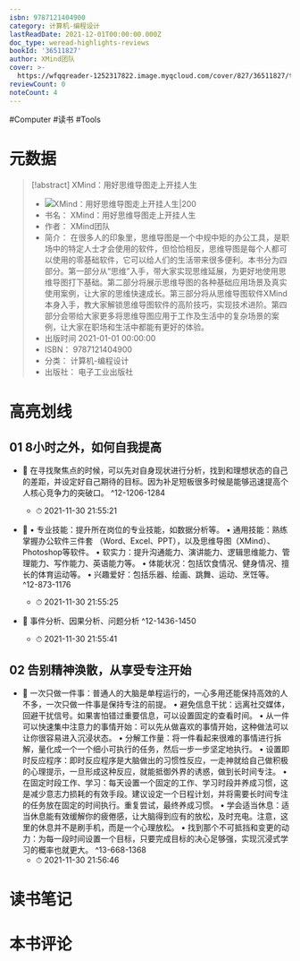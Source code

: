 ```yaml
---
isbn: 9787121404900
category: 计算机-编程设计
lastReadDate: 2021-12-01T00:00:00.000Z
doc_type: weread-highlights-reviews
bookId: '36511827'
author: XMind团队
cover: >-
  https://wfqqreader-1252317822.image.myqcloud.com/cover/827/36511827/t7_36511827.jpg
reviewCount: 0
noteCount: 4
---
```

#Computer  #读书 #Tools
# 元数据
> [!abstract] XMind：用好思维导图走上开挂人生
> - ![ XMind：用好思维导图走上开挂人生|200](https://wfqqreader-1252317822.image.myqcloud.com/cover/827/36511827/t7_36511827.jpg)
> - 书名： XMind：用好思维导图走上开挂人生
> - 作者： XMind团队
> - 简介： 在很多人的印象里，思维导图是一个中规中矩的办公工具，是职场中的特定人士才会使用的软件，但恰恰相反，思维导图是每个人都可以使用的零基础软件，它可以给人们的生活带来很多便利。本书分为四部分。第一部分从“思维”入手，带大家实现思维延展，为更好地使用思维导图打下基础。第二部分将展示思维导图的各种基础应用场景及真实使用案例，让大家的思维快速成长。第三部分将从思维导图软件XMind本身入手，教大家解锁思维导图软件的高阶技巧，实现技术进阶。第四部分会带给大家更多将思维导图应用于工作及生活中的复杂场景的案例，让大家在职场和生活中都能有更好的体验。
> - 出版时间 2021-01-01 00:00:00
> - ISBN： 9787121404900
> - 分类： 计算机-编程设计
> - 出版社： 电子工业出版社

# 高亮划线

## 01 8小时之外，如何自我提高


- 📌 在寻找聚焦点的时候，可以先对自身现状进行分析，找到和理想状态的自己的差距，并设定好自己期待的目标。因为补足短板很多时候是能够迅速提高个人核心竞争力的突破口。 ^12-1206-1284
    - ⏱ 2021-11-30 21:55:21 

- 📌 • 专业技能：提升所在岗位的专业技能，如数据分析等。
• 通用技能：熟练掌握办公软件三件套 （Word、Excel、PPT），以及思维导图（XMind）、Photoshop等软件。
• 软实力：提升沟通能力、演讲能力、逻辑思维能力、管理能力、写作能力、英语能力等。
• 体能状况：包括饮食情况、健身情况、擅长的体育运动等。
• 兴趣爱好：包括乐器、绘画、跳舞、运动、烹饪等。 ^12-873-1176
    - ⏱ 2021-11-30 21:55:25 

- 📌 事件分析、因果分析、问题分析 ^12-1436-1450
    - ⏱ 2021-11-30 21:55:41 
## 02 告别精神涣散，从享受专注开始


- 📌 一次只做一件事：普通人的大脑是单程运行的，一心多用还能保持高效的人不多，一次只做一件事是保持专注的前提。
• 避免信息干扰：远离社交媒体，回避干扰信号。如果害怕错过重要信息，可以设置固定的查看时间。
• 从一件可以快速集中注意力的事情开始：可以先从做喜欢的事情开始，这种做法可以让你很容易进入沉浸状态。
• 分解工作量：将一件看起来很难的事情进行拆解，量化成一个一个细小可执行的任务，然后一步一步坚定地执行。
• 设置即时反应程序：即时反应程序是大脑做出的习惯性反应，一走神就给自己做积极的心理提示，一旦形成这种反应，就能抵御外界的诱惑，做到长时间专注。
• 在固定时段工作、学习：每天设置一个固定的工作、学习时段并养成习惯，这是减少意志力损耗的有效手段。建议设定一个日程计划，并将需要长时间专注的任务放在固定的时间执行。重复尝试，最终养成习惯。
• 学会适当休息：适当休息能有效缓解你的疲倦感，让大脑得到应有的放松，及时充电。注意，这里的休息并不是刷手机，而是一个心理放松。
• 找到那个不可抵挡和变更的动力：为每一段时间设置一个目标，只要完成目标的决心足够强，实现沉浸式学习的概率也就更大。 ^13-668-1368
    - ⏱ 2021-11-30 21:56:46 
# 读书笔记

# 本书评论
